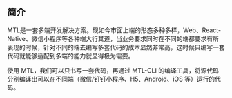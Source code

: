## 简介
MTL是一套多端开发解决方案。现如今市面上端的形态多种多样，Web、React-Native、微信小程序等各种端大行其道，当业务要求同时在不同的端都要求有所表现的时候，针对不同的端去编写多套代码的成本显然非常高，这时候只编写一套代码就能够适配到多端的能力就显得极为需要。

使用 MTL，我们可以只书写一套代码，再通过 MTL-CLI 的编译工具，将源代码分别编译出可以在不同端（微信/钉钉小程序、H5、Android、iOS 等）运行的代码。

